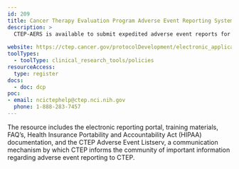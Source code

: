 ```yaml
---
id: 209
title: Cancer Therapy Evaluation Program Adverse Event Reporting System (CTEP-AERS)
description: >
  CTEP-AERS is available to submit expedited adverse event reports for all CTEP-sponsored clinical trials and Division of Cancer Prevention (DCP) cancer prevention trials.
  
website: https://ctep.cancer.gov/protocolDevelopment/electronic_applications/adverse_events.htm
toolTypes:
  - toolType: clinical_research_tools/policies
resourceAccess:
  type: register
docs:
  - doc: dcp
poc:
- email: ncictephelp@ctep.nci.nih.gov
  phone: 1-888-283-7457
---
```

The resource includes the electronic reporting portal, training materials, FAQ’s, Health Insurance Portability and Accountability Act (HIPAA) documentation, and the CTEP Adverse Event Listserv, a communication mechanism by which CTEP informs the community of important information regarding adverse event reporting to CTEP.